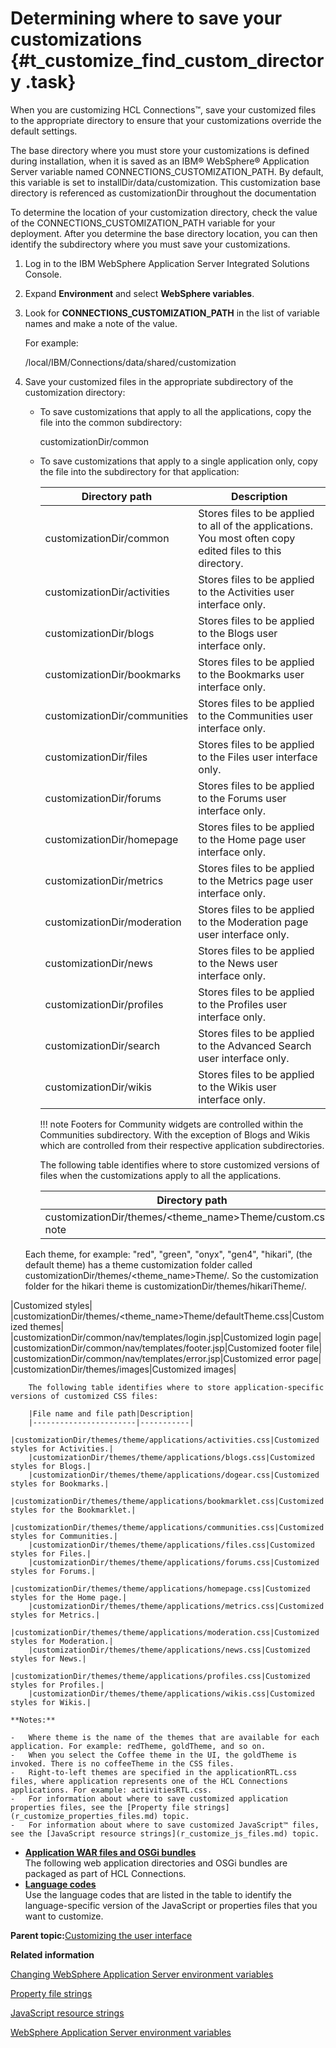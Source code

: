 # Determining where to save your customizations {#t_customize_find_custom_directory .task}

When you are customizing HCL Connections™, save your customized files to the appropriate directory to ensure that your customizations override the default settings.

The base directory where you must store your customizations is defined during installation, when it is saved as an IBM® WebSphere® Application Server variable named CONNECTIONS\_CUSTOMIZATION\_PATH. By default, this variable is set to installDir/data/customization. This customization base directory is referenced as customizationDir throughout the documentation

To determine the location of your customization directory, check the value of the CONNECTIONS\_CUSTOMIZATION\_PATH variable for your deployment. After you determine the base directory location, you can then identify the subdirectory where you must save your customizations.

1.  Log in to the IBM WebSphere Application Server Integrated Solutions Console.

2.  Expand **Environment** and select **WebSphere variables**.

3.  Look for **CONNECTIONS\_CUSTOMIZATION\_PATH** in the list of variable names and make a note of the value.

    For example:

    /local/IBM/Connections/data/shared/customization

4.  Save your customized files in the appropriate subdirectory of the customization directory:

    -   To save customizations that apply to all the applications, copy the file into the common subdirectory:

        customizationDir/common

    -   To save customizations that apply to a single application only, copy the file into the subdirectory for that application:

        |Directory path|Description|
        |--------------|-----------|
        |customizationDir/common|Stores files to be applied to all of the applications. You most often copy edited files to this directory.|
        |customizationDir/activities|Stores files to be applied to the Activities user interface only.|
        |customizationDir/blogs|Stores files to be applied to the Blogs user interface only.|
        |customizationDir/bookmarks|Stores files to be applied to the Bookmarks user interface only.|
        |customizationDir/communities|Stores files to be applied to the Communities user interface only.|
        |customizationDir/files|Stores files to be applied to the Files user interface only.|
        |customizationDir/forums|Stores files to be applied to the Forums user interface only.|
        |customizationDir/homepage|Stores files to be applied to the Home page user interface only.|
        |customizationDir/metrics|Stores files to be applied to the Metrics page user interface only.|
        |customizationDir/moderation|Stores files to be applied to the Moderation page user interface only.|
        |customizationDir/news|Stores files to be applied to the News user interface only.|
        |customizationDir/profiles|Stores files to be applied to the Profiles user interface only.|
        |customizationDir/search|Stores files to be applied to the Advanced Search user interface only.|
        |customizationDir/wikis|Stores files to be applied to the Wikis user interface only.|

        !!! note
    Footers for Community widgets are controlled within the Communities subdirectory. With the exception of Blogs and Wikis which are controlled from their respective application subdirectories.

        The following table identifies where to store customized versions of files when the customizations apply to all the applications.

        |Directory path|Description|
        |--------------|-----------|
        |customizationDir/themes/<theme\_name\>Theme/custom.css!!! note
    Each theme, for example: "red", "green", "onyx", "gen4", "hikari", \(the default theme\) has a theme customization folder called customizationDir/themes/<theme\_name\>Theme/. So the customization folder for the hikari theme is customizationDir/themes/hikariTheme/.

|Customized styles|
        |customizationDir/themes/<theme\_name\>Theme/defaultTheme.css|Customized themes|
        |customizationDir/common/nav/templates/login.jsp|Customized login page|
        |customizationDir/common/nav/templates/footer.jsp|Customized footer file|
        |customizationDir/common/nav/templates/error.jsp|Customized error page|
        |customizationDir/themes/images|Customized images|

        The following table identifies where to store application-specific versions of customized CSS files:

        |File name and file path|Description|
        |-----------------------|-----------|
        |customizationDir/themes/theme/applications/activities.css|Customized styles for Activities.|
        |customizationDir/themes/theme/applications/blogs.css|Customized styles for Blogs.|
        |customizationDir/themes/theme/applications/dogear.css|Customized styles for Bookmarks.|
        |customizationDir/themes/theme/applications/bookmarklet.css|Customized styles for the Bookmarklet.|
        |customizationDir/themes/theme/applications/communities.css|Customized styles for Communities.|
        |customizationDir/themes/theme/applications/files.css|Customized styles for Files.|
        |customizationDir/themes/theme/applications/forums.css|Customized styles for Forums.|
        |customizationDir/themes/theme/applications/homepage.css|Customized styles for the Home page.|
        |customizationDir/themes/theme/applications/metrics.css|Customized styles for Metrics.|
        |customizationDir/themes/theme/applications/moderation.css|Customized styles for Moderation.|
        |customizationDir/themes/theme/applications/news.css|Customized styles for News.|
        |customizationDir/themes/theme/applications/profiles.css|Customized styles for Profiles.|
        |customizationDir/themes/theme/applications/wikis.css|Customized styles for Wikis.|

    **Notes:**

    -   Where theme is the name of the themes that are available for each application. For example: redTheme, goldTheme, and so on.
    -   When you select the Coffee theme in the UI, the goldTheme is invoked. There is no coffeeTheme in the CSS files.
    -   Right-to-left themes are specified in the applicationRTL.css files, where application represents one of the HCL Connections applications. For example: activitiesRTL.css.
    -   For information about where to save customized application properties files, see the [Property file strings](r_customize_properties_files.md) topic.
    -   For information about where to save customized JavaScript™ files, see the [JavaScript resource strings](r_customize_js_files.md) topic.

-   **[Application WAR files and OSGi bundles](../customize/r_customize_war_osgi_file_locations.md)**  
The following web application directories and OSGi bundles are packaged as part of HCL Connections.
-   **[Language codes](../customize/r_customize_lang_codes.md)**  
Use the language codes that are listed in the table to identify the language-specific version of the JavaScript or properties files that you want to customize.

**Parent topic:**[Customizing the user interface](../customize/t_admin_common_customize_main.md)

**Related information**  


[Changing WebSphere Application Server environment variables](../admin/t_admin_common_change_was_env_variable.md)

[Property file strings](../customize/r_customize_properties_files.md)

[JavaScript resource strings](../customize/r_customize_js_files.md)

[WebSphere Application Server environment variables](../admin/r_admin_common_was_env_variables.md)

